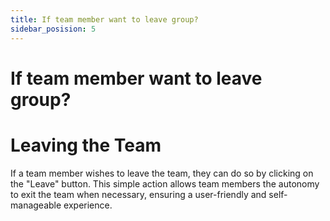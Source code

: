 ```yaml
---
title: If team member want to leave group?
sidebar_posision: 5
---
```


# If team member want to leave group?

# Leaving the Team

If a team member wishes to leave the team, they can do so by clicking on the "Leave" button. This simple action allows team members the autonomy to exit the team when necessary, ensuring a user-friendly and self-manageable experience.